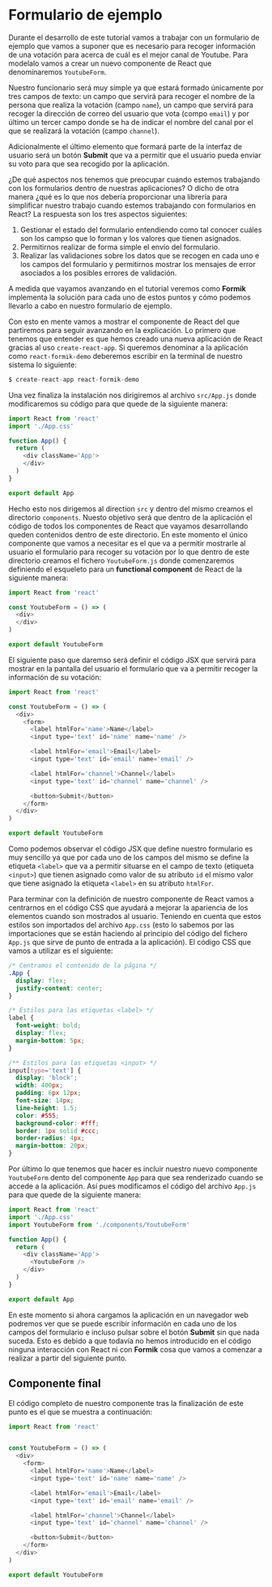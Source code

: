 # Formulario de ejemplo

Durante el desarrollo de este tutorial vamos a trabajar con un formulario de ejemplo que vamos a suponer que es necesario para recoger información de una votación para acerca de cuál es el mejor canal de Youtube. Para modelalo vamos a crear un nuevo componente de React que denominaremos `YoutubeForm`.

Nuestro funcionario será muy simple ya que estará formado únicamente por tres campos de texto: un campo que servirá para recoger el nombre de la persona que realiza la votación (campo `name`), un campo que servirá para recoger la dirección de correo del usuario que vota (compo `email`) y por último un tercer campo donde se ha de indicar el nombre del canal por el que se realizará la votación (campo `channel`).

Adicionalmente el último elemento que formará parte de la interfaz de usuario será un botón **Submit** que va a permitir que el usuario pueda enviar su voto para que sea recogido por la aplicación.

¿De qué aspectos nos tenemos que preocupar cuando estemos trabajando con los formularios dentro de nuestras aplicaciones? O dicho de otra manera ¿qué es lo que nos debería proporcionar una librería para simplificar nuestro trabajo cuando estemos trabajando con formularios en React? La respuesta son los tres aspectos siguientes:

1. Gestionar el estado del formulario entendiendo como tal conocer cuáles son los campso que lo forman y los valores que tienen asignados.
2. Permitirnos realizar de forma simple el envío del formulario.
3. Realizar las validaciones sobre los datos que se recogen en cada uno e los campos del formulario y permitirnos mostrar los mensajes de error asociados a los posibles errores de validación.

A medida que vayamos avanzando en el tutorial veremos como **Formik** implementa la solución para cada uno de estos puntos y cómo podemos llevarlo a cabo en nuestro formulario de ejemplo.

Con esto en mente vamos a mostrar el componente de React del que partiremos para seguir avanzando en la explicación. Lo primero que tenemos que entender es que hemos creado una nueva aplicación de React gracias al uso `create-react-app`. Si queremos denominar a la aplicación como `react-formik-demo` deberemos escribir en la terminal de nuestro sistema lo siguiente:

```javascript
$ create-react-app react-formik-demo
```

Una vez finaliza la instalación nos dirigiremos al archivo `src/App.js` donde modificaremos su código para que quede de la siguiente manera:

```javascript
import React from 'react'
import './App.css'

function App() {
  return (
    <div className='App'>
    </div>
  )
}

export default App
```

Hecho esto nos dirigemos al direction `src` y dentro del mismo creamos el directorio `components`. Nuesto objetivo será que dentro de la aplicación el código de todos los componentes de React que vayamos desarrollando queden contenidos dentro de este directorio. En este momento el único componente que vamos a necesitar es el que va a permitir mostrarle al usuario el formulario para recoger su votación por lo que dentro de este directorio creamos el fichero `YoutubeForm.js` donde comenzaremos definiendo el esqueleto para un **functional component** de React de la siguiente manera:

```javascript
import React from 'react'

const YoutubeForm = () => (
  <div>
  </div>
)

export default YoutubeForm
```

El siguiente paso que daremso será definir el código JSX que servirá para mostrar en la pantalla del usuario el formulario que va a permitir recoger la información de su votación:

```javascript
import React from 'react'

const YoutubeForm = () => (
  <div>
    <form>
      <label htmlFor='name'>Name</label>
      <input type='text' id='name' name='name' />

      <label htmlFor='email'>Email</label>
      <input type='text' id='email' name='email' />

      <label htmlFor='channel'>Channel</label>
      <input type='text' id='channel' name='channel' />

      <button>Submit</button>
    </form>
  </div>
)

export default YoutubeForm
```

Como podemos observar el código JSX que define nuestro formulario es muy sencillo ya que por cada uno de los campos del mismo se define la etiqueta `<label>` que va a permitir situarse en el campo de texto (etiqueta `<input>`) que tienen asignado como valor de su atributo `id` el mismo valor que tiene asignado la etiqueta `<label>` en su atributo `htmlFor`.

Para terminar con la definición de nuestro componente de React vamos a centrarnos en el código CSS que ayudará a mejorar la apariencia de los elementos cuando son mostrados al usuario. Teniendo en cuenta que estos estilos son importados del archivo `App.css` (esto lo sabemos por las importaciones que se están haciendo al principio del código del fichero `App.js` que sirve de punto de entrada a la aplicación). El código CSS que vamos a utilizar es el siguiente:

```css
/* Centramos el contenido de la página */
.App {
  display: flex;
  justify-content: center;
}

/* Estilos para las etiquetas <label> */
label {
  font-weight: bold;
  display: flex;
  margin-bottom: 5px;
}

/** Estilos para las etiquetas <input> */
input[type='text'] {
  display: 'block';
  width: 400px;
  padding: 6px 12px;
  font-size: 14px;
  line-height: 1.5;
  color: #555;
  background-color: #fff;
  border: 1px solid #ccc;
  border-radius: 4px;
  margin-bottom: 20px;
}
```

Por último lo que tenemos que hacer es incluir nuestro nuevo componente `YoutubeForm` dento del componente `App` para que sea renderizado cuando se accede a la aplicación. Así pues modificamos el código del archivo `App.js` para que quede de la siguiente manera:

```javascript
import React from 'react'
import './App.css'
import YoutubeForm from './components/YoutubeForm'

function App() {
  return (
    <div className='App'>
      <YoutubeForm />
    </div>
  )
}

export default App
```

En este momento si ahora cargamos la aplicación en un navegador web podremos ver que se puede escribir información en cada uno de los campos del formulario e incluso pulsar sobre el botón **Submit** sin que nada suceda. Esto es debido a que todavía no hemos introducido en el código ninguna interacción con React ni con **Formik** cosa que vamos a comenzar a realizar a partir del siguiente punto.

## Componente final

El código completo de nuestro componente tras la finalización de este punto es el que se muestra a continuación:

```javascript
import React from 'react'


const YoutubeForm = () => (
  <div>
    <form>
      <label htmlFor='name'>Name</label>
      <input type='text' id='name' name='name' />

      <label htmlFor='email'>Email</label>
      <input type='text' id='email' name='email' />

      <label htmlFor='channel'>Channel</label>
      <input type='text' id='channel' name='channel' />

      <button>Submit</button>
    </form>
  </div>
)

export default YoutubeForm
```